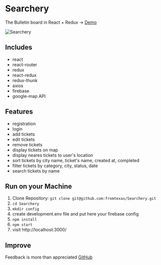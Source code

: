 # Searchery

The Bulletin board in React + Redux -> [Demo](https://fromtexas.github.io/SearcheryBundle/)

![Searchery](https://image.ibb.co/b63b5m/searchery.png)


## Includes

* react 
* react-router
* redux
* react-redux
* redux-thunk
* axios
* firebase
* google-map API

## Features
* registration
* login 
* add tickets
* edit tickets
* remove tickets
* display tickets on map
* display neares tickets to user's location
* sort tickets by city name, ticket's name, created at, completed
* filter tickets by category, city, status, date
* search tickets by name 

## Run on your Machine
   
1. Clone Repository: `git clone git@github.com:fromtexas/Searchery.git`
2. `cd Searchery`
3. `mkdir config`
4. create development.env file and put here your firebase config
5. `npm install`
6. `npm start`
7. visit http://localhost:3000/

## Improve

Feedback is more than appreciated [GitHub](https://github.com/fromtexas)
